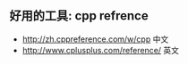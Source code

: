 
## 好用的工具: cpp refrence

 - http://zh.cppreference.com/w/cpp 中文
 - http://www.cplusplus.com/reference/ 英文
